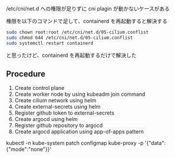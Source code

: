 /etc/cni/net.d への権限が足りずに cni plagin が動かないケースがある

権限を以下のコマンドで足して、containerd を再起動すると解決する

```bash
sudo chown root:root /etc/cni/net.d/05-cilium.conflist
sudo chmod 644 /etc/cni/net.d/05-cilium.conflist
sudo systemctl restart containerd
```

と思ったけど、containerd を再起動するだけで解決した

## Procedure

1. Create control plane
2. Create worker node by using kubeadm join command
3. Create cilium network using helm
4. Create external-secrets using helm
5. Register github token to external-secrets
6. Create argocd using helm
7. Register github repository to argocd
8. Create argocd application using app-of-apps pattern

kubectl -n kube-system patch configmap kube-proxy -p '{"data":{"mode":"none"}}'
